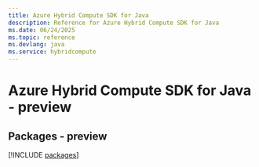 ```yaml
---
title: Azure Hybrid Compute SDK for Java
description: Reference for Azure Hybrid Compute SDK for Java
ms.date: 06/24/2025
ms.topic: reference
ms.devlang: java
ms.service: hybridcompute
---
```

# Azure Hybrid Compute SDK for Java - preview
## Packages - preview
[!INCLUDE [packages](hybrid-compute-index.md)]
